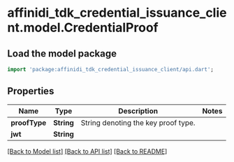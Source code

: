 # affinidi_tdk_credential_issuance_client.model.CredentialProof

## Load the model package

```dart
import 'package:affinidi_tdk_credential_issuance_client/api.dart';
```

## Properties

| Name          | Type       | Description                         | Notes |
| ------------- | ---------- | ----------------------------------- | ----- |
| **proofType** | **String** | String denoting the key proof type. |
| **jwt**       | **String** |                                     |

[[Back to Model list]](../README.md#documentation-for-models) [[Back to API list]](../README.md#documentation-for-api-endpoints) [[Back to README]](../README.md)
